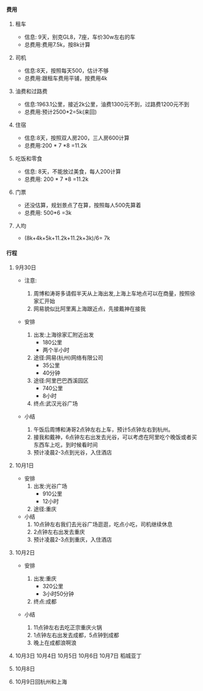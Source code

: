 
#### 费用

1. 租车
	* 信息: 9天，别克GL8，7座，车价30w左右的车
	* 总费用:费用7.5k，按8k计算

2. 司机
	* 信息:8天，按照每天500，估计不够
	* 总费用:跟租车费用平铺，按费用4k
	
3. 油费和过路费
	* 信息:1963.1公里，接近2k公里，油费1300元不到，过路费1200元不到
	* 总费用:预计2500*2=5k(来回)

4. 住宿
	* 信息:8天，按照双人房200，三人房600计算
	* 总费用:200 \* 7 \*8 =11.2k

5. 吃饭和零食
	* 信息: 8天，不能放过美食，每人200计算
	* 总费用: 200 \* 7 \*8 =11.2k

6. 门票
	* 还没估算，规划景点了在算，按照每人500先算着
	* 总费用: 500*6 =3k
6. 人均
	* (8k+4k+5k+11.2k+11.2k+3k)/6= 7k



#### 行程

1. 9月30日
	
	* 注意:
		1. 周博和涛哥多请假半天从上海出发,上海上车地点可以在商量，按照徐家汇开始
		2. 网易貌似比阿里离上海跟近点，先接戴神在接我
	* 安排
		1. 出发:上海徐家汇附近出发
			* 180公里
			* 两个半小时 	
		2. 途径:网易(杭州)网络有限公司
			* 35公里
			* 40分钟 
		3. 途径:阿里巴巴西溪园区
			* 740公里
			* 8小时
		4. 终点:武汉光谷广场

	* 小结
		1. 午饭后周博和涛哥2点钟左右上车，预计5点钟左右到杭州。
		2. 接我和戴神，6点钟左右出发去光谷，可以考虑在阿里吃个晚饭或者买东西车上吃，到时候看时间
		3. 预计凌晨2-3点到光谷，入住酒店
	
2. 10月1日	
	* 安排
		1. 出发:光谷广场
			* 910公里
			* 12小时
		2. 途径:重庆
	* 小结
		1. 10点钟左右我们去光谷广场逛逛，吃点小吃，司机继续休息
		2. 2点钟左右出发去重庆
		3. 预计凌晨2-3点到重庆，入住酒店

3. 10月2日
	* 安排
		1. 出发:重庆
			* 320公里
			* 3小时50分钟
		2. 终点:成都

	* 小结
		1. 11点钟左右去吃正宗重庆火锅
		2. 1点钟左右出发去成都，5点钟到成都
		3. 晚上在成都浪啊浪
		
4. 10月3日	10月4日 10月5日 10月6日 10月7日 稻城亚丁
5. 10月8日
6. 10月9日回杭州和上海

	

		
		
			
		
		
		
		
		
	


	
	
